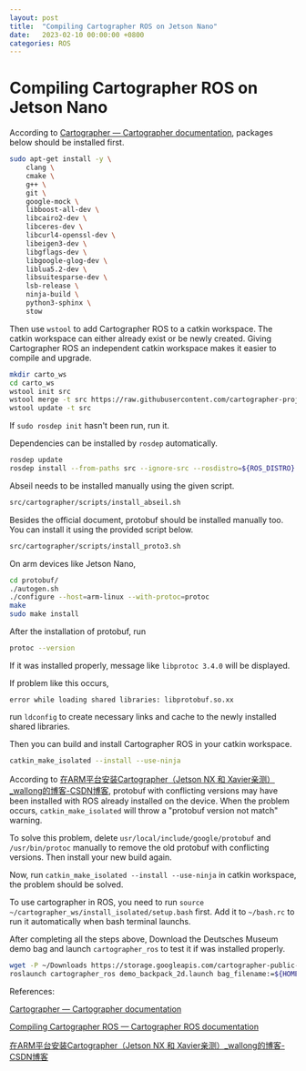 ```yaml
---
layout: post
title:  "Compiling Cartographer ROS on Jetson Nano"
date:   2023-02-10 00:00:00 +0800
categories: ROS
---
```

# Compiling Cartographer ROS on Jetson Nano

According to [Cartographer — Cartographer documentation](https://google-cartographer.readthedocs.io/en/latest/#system-requirements), packages below should be installed first.

```bash
sudo apt-get install -y \
    clang \
    cmake \
    g++ \
    git \
    google-mock \
    libboost-all-dev \
    libcairo2-dev \
    libceres-dev \
    libcurl4-openssl-dev \
    libeigen3-dev \
    libgflags-dev \
    libgoogle-glog-dev \
    liblua5.2-dev \
    libsuitesparse-dev \
    lsb-release \
    ninja-build \
    python3-sphinx \
    stow
```

Then use `wstool` to add Cartographer ROS to a catkin workspace. The catkin workspace can either already exist or be newly created. Giving Cartographer ROS an independent catkin workspace makes it easier to compile and upgrade.

```bash
mkdir carto_ws
cd carto_ws
wstool init src
wstool merge -t src https://raw.githubusercontent.com/cartographer-project/cartographer_ros/master/cartographer_ros.rosinstall
wstool update -t src
```

If `sudo rosdep init` hasn't been run, run it.

Dependencies can be installed by `rosdep` automatically.

```bash
rosdep update
rosdep install --from-paths src --ignore-src --rosdistro=${ROS_DISTRO} -y
```

Abseil needs to be installed manually using the given script.

```bash
src/cartographer/scripts/install_abseil.sh
```

Besides the official document, protobuf should be installed manually too. You can install it using the provided script below.

```bash
src/cartographer/scripts/install_proto3.sh
```

On arm devices like Jetson Nano, 

```bash
cd protobuf/
./autogen.sh
./configure --host=arm-linux --with-protoc=protoc
make
sudo make install
```

After the installation of protobuf, run

```bash
protoc --version
```

If it was installed properly, message like `libprotoc 3.4.0` will be displayed.

If problem like this occurs, 

```
error while loading shared libraries: libprotobuf.so.xx
```

run `ldconfig` to create necessary links and cache to the newly installed shared libraries.

Then you can build and install Cartographer ROS in your catkin workspace.

```bash
catkin_make_isolated --install --use-ninja
```

According to [在ARM平台安装Cartographer（Jetson NX 和 Xavier亲测）_wallong的博客-CSDN博客](https://blog.csdn.net/ewtewtewrt/article/details/113727155), protobuf with conflicting versions may have been installed with ROS already installed on the device. When the problem occurs, `catkin_make_isolated` will throw a "protobuf version not match" warning. 

To solve this problem, delete `usr/local/include/google/protobuf` and `/usr/bin/protoc` manually to remove the old protobuf with conflicting versions. Then install your new build again. 

Now, run `catkin_make_isolated --install --use-ninja` in catkin workspace, the problem should be solved.

To use cartographer in ROS, you need to run `source ~/cartographer_ws/install_isolated/setup.bash` first. Add it to `~/bash.rc` to run it automatically when bash terminal launchs.

After completing all the steps above, Download the Deutsches Museum demo bag and launch `cartographer_ros` to test it if was installed properly.

```bash
wget -P ~/Downloads https://storage.googleapis.com/cartographer-public-data/bags/backpack_2d/cartographer_paper_deutsches_museum.bag
roslaunch cartographer_ros demo_backpack_2d.launch bag_filename:=${HOME}/Downloads/cartographer_paper_deutsches_museum.bag
```

References:

[Cartographer — Cartographer documentation](https://google-cartographer.readthedocs.io/en/latest/#system-requirements)

[Compiling Cartographer ROS &mdash; Cartographer ROS documentation](https://google-cartographer-ros.readthedocs.io/en/latest/compilation.html)

[在ARM平台安装Cartographer（Jetson NX 和 Xavier亲测）_wallong的博客-CSDN博客](https://blog.csdn.net/ewtewtewrt/article/details/113727155)

